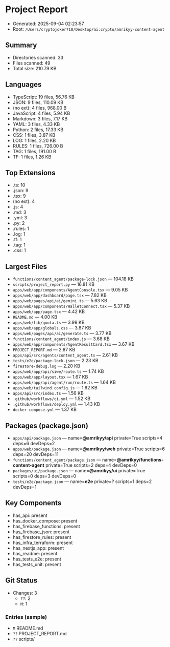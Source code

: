 # Project Report

- Generated: 2025-09-04 02:23:57
- Root: `/Users/cryptojoker710/Desktop/ai:crypto/amrikyy-content-agent`

## Summary

- Directories scanned: 33
- Files scanned: 49
- Total size: 210.79 KB

## Languages

- TypeScript: 19 files, 56.76 KB
- JSON: 9 files, 110.09 KB
- (no ext): 4 files, 968.00 B
- JavaScript: 4 files, 5.94 KB
- Markdown: 3 files, 7.17 KB
- YAML: 3 files, 4.33 KB
- Python: 2 files, 17.33 KB
- CSS: 1 files, 3.87 KB
- LOG: 1 files, 2.20 KB
- RULES: 1 files, 726.00 B
- TAG: 1 files, 191.00 B
- TF: 1 files, 1.26 KB

## Top Extensions

- .ts: 10
- .json: 9
- .tsx: 9
- (no ext): 4
- .js: 4
- .md: 3
- .yml: 3
- .py: 2
- .rules: 1
- .log: 1
- .tf: 1
- .tag: 1
- .css: 1

## Largest Files

- `functions/content_agent/package-lock.json` — 104.18 KB
- `scripts/project_report.py` — 16.81 KB
- `apps/web/app/components/AgentConsole.tsx` — 9.05 KB
- `apps/web/app/dashboard/page.tsx` — 7.82 KB
- `apps/web/pages/api/ai/gemini.ts` — 5.63 KB
- `apps/web/app/components/WalletConnect.tsx` — 5.37 KB
- `apps/web/app/page.tsx` — 4.42 KB
- `README.md` — 4.00 KB
- `apps/web/lib/quota.ts` — 3.99 KB
- `apps/web/app/globals.css` — 3.87 KB
- `apps/web/pages/api/ai/generate.ts` — 3.77 KB
- `functions/content_agent/index.js` — 3.68 KB
- `apps/web/app/components/AgentResultCard.tsx` — 3.67 KB
- `PROJECT_REPORT.md` — 2.87 KB
- `apps/api/src/agents/content_agent.ts` — 2.61 KB
- `tests/e2e/package-lock.json` — 2.23 KB
- `firestore-debug.log` — 2.20 KB
- `apps/web/app/api/siwe/route.ts` — 1.74 KB
- `apps/web/app/layout.tsx` — 1.67 KB
- `apps/web/app/api/agent/run/route.ts` — 1.64 KB
- `apps/web/tailwind.config.js` — 1.62 KB
- `apps/api/src/index.ts` — 1.56 KB
- `.github/workflows/ci.yml` — 1.52 KB
- `.github/workflows/deploy.yml` — 1.43 KB
- `docker-compose.yml` — 1.37 KB

## Packages (package.json)

- `apps/api/package.json` — name=**@amrikyy/api** private=True scripts=4 deps=6 devDeps=2
- `apps/web/package.json` — name=**@amrikyy/web** private=True scripts=6 deps=20 devDeps=11
- `functions/content_agent/package.json` — name=**@amrikyy/functions-content-agent** private=True scripts=2 deps=4 devDeps=0
- `packages/ui/package.json` — name=**@amrikyy/ui** private=True scripts=0 deps=3 devDeps=0
- `tests/e2e/package.json` — name=**e2e** private=? scripts=1 deps=2 devDeps=1

## Key Components

- has_api: present
- has_docker_compose: present
- has_firebase_functions: present
- has_firebase_json: present
- has_firestore_rules: present
- has_infra_terraform: present
- has_nextjs_app: present
- has_readme: present
- has_tests_e2e: present
- has_tests_unit: present

## Git Status

- Changes: 3
  - `??`: 2
  - `M`: 1

### Entries (sample)
- `M` README.md
- `??` PROJECT_REPORT.md
- `??` scripts/